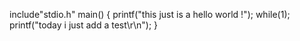 include"stdio.h"
main()
{
    printf("this just is a hello world !");
    while(1);
	printf("today i just add a test\r\n");
}

